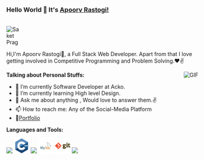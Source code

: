 ### Hello World 👋 It's [Apoorv Rastogi!]()

<br/>


<a href="https://www.linkedin.com/in/apoorv-r98">
<img align="left" alt="Saket Prag" width="40px" src="https://cdn.jsdelivr.net/npm/simple-icons@v3/icons/linkedin.svg" />
</a>

<br />

<br />

<br />

Hi,I'm Apoorv Rastogi🙌, a Full Stack Web Developer. Apart from that I love getting involved in Competitive Programming and Problem Solving.❤✌


<img align="right" alt="GIF" src="https://media.giphy.com/media/USV0ym3bVWQJJmNu3N/giphy.gif" />


**Talking about Personal Stuffs:**

- 🔭 I’m currently Software Developer at Acko.
- 🌱 I’m currently learning High level Design.
- 💬 Ask me about anything , Would love to answer them.✌
- 📫 How to reach me: Any of the Social-Media Platform 
- 📝[Portfolio]()


**Languages and Tools:**

<code><img height="40" src="https://upload.wikimedia.org/wikipedia/commons/9/94/MERN-logo.png"></code>
<code><img height="40" src="https://raw.githubusercontent.com/github/explore/80688e429a7d4ef2fca1e82350fe8e3517d3494d/topics/cpp/cpp.png"></code>
<code><img height="40" src="https://upload.wikimedia.org/wikipedia/commons/thumb/0/0a/AnantP%40java.png/640px-AnantP%40java.png"></code>
<code><img height="40" src="https://raw.githubusercontent.com/github/explore/80688e429a7d4ef2fca1e82350fe8e3517d3494d/topics/mysql/mysql.png"></code>
<code><img height="40" src="https://raw.githubusercontent.com/github/explore/80688e429a7d4ef2fca1e82350fe8e3517d3494d/topics/git/git.png"></code>
<code><img height="40" src="https://upload.wikimedia.org/wikipedia/commons/4/46/Touchicon-180.png"></code>

